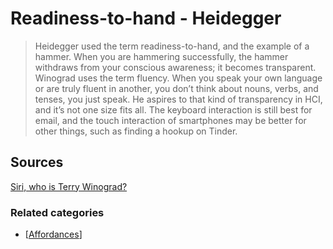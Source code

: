 # Readiness-to-hand - Heidegger

> Heidegger used the term readiness-to-hand, and the example of a hammer. When you are hammering successfully, the hammer withdraws from your conscious awareness; it becomes transparent. Winograd uses the term fluency. When you speak your own language or are truly fluent in another, you don’t think about nouns, verbs, and tenses, you just speak. He aspires to that kind of transparency in HCI, and it’s not one size fits all. The keyboard interaction is still best for email, and the touch interaction of smartphones may be better for other things, such as finding a hookup on Tinder.

## Sources

[Siri, who is Terry Winograd?](http://www.strategy-business.com/article/Siri-Who-Is-Terry-Winograd)

### Related categories

- [[Affordances]]

[//begin]: # "Autogenerated link references for markdown compatibility"
[Affordances]: ../loose/Affordances "Readiness-to-hand - Heidegger"
[//end]: # "Autogenerated link references"

